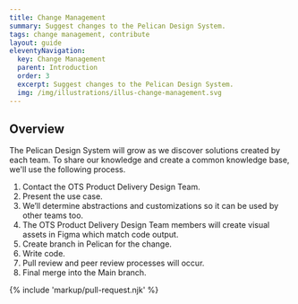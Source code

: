 ```yaml
---
title: Change Management
summary: Suggest changes to the Pelican Design System.
tags: change management, contribute
layout: guide
eleventyNavigation:
  key: Change Management
  parent: Introduction
  order: 3
  excerpt: Suggest changes to the Pelican Design System.
  img: /img/illustrations/illus-change-management.svg
---
```


## Overview

The Pelican Design System will grow as we discover solutions created by each team. To share our knowledge and create a common knowledge base, we'll use the following process.

1. Contact the OTS Product Delivery Design Team.
1. Present the use case.
1. We’ll determine abstractions and customizations so it can be used by other teams too.
1. The OTS Product Delivery Design Team members will create visual assets in Figma which match code output.
1. Create branch in Pelican for the change.
1. Write code.
1. Pull review and peer review processes will occur.
1. Final merge into the Main branch.

{% include 'markup/pull-request.njk' %}
